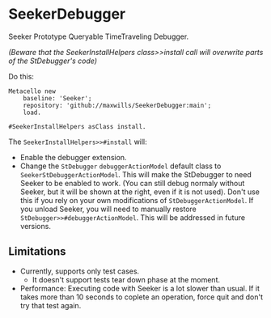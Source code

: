 # SeekerDebugger

Seeker Prototype Queryable TimeTraveling Debugger.

*(Beware that the SeekerInstallHelpers class>>install call will overwrite parts of the StDebugger's code)*

Do this:
```Smalltalk
Metacello new
    baseline: 'Seeker';
    repository: 'github://maxwills/SeekerDebugger:main';
    load.
    
#SeekerInstallHelpers asClass install.
```

The `SeekerInstallHelpers>>#install` will:
- Enable the debugger extension.
- Change the `StDebugger` `debuggerActionModel` default class to `SeekerStDebuggerActionModel`. This will make the StDebugger to need Seeker to be enabled to work. (You can still debug normaly without Seeker, but it will be shown at the right, even if it is not used). Don't use this if you rely on your own modifications of `StDebuggerActionModel`. If you unload Seeker, you will need to manually restore `StDebugger>>#debuggerActionModel`. This will be addressed in future versions.

## Limitations

- Currently, supports only test cases. 
  - It doesn't support tests tear down phase at the moment.
- Performance: Executing code with Seeker is a lot slower than usual. If it takes more than 10 seconds to coplete an operation, force quit and don't try that test again.
